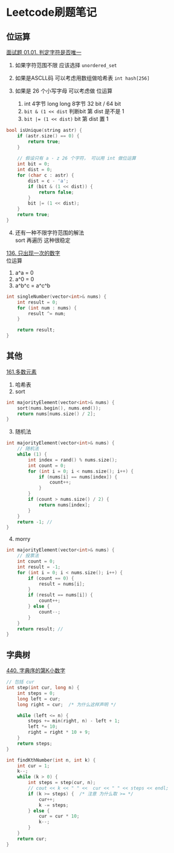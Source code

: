 # Leetcode刷题笔记
## 位运算
[面试题 01.01. 判定字符是否唯一](https://leetcode-cn.com/problems/is-unique-lcci/)     
1. 如果字符范围不限 应该选择 `unordered_set`

2. 如果是ASCLL码 可以考虑用数组做哈希表 `int hash[256]`

3. 如果是 26 个小写字母 可以考虑做 位运算   
    1. int 4字节 long long 8字节 32 bit / 64 bit
    2. `bit & (1 << dist` 判断bit 第 dist 是不是 1
    3. `bit |= (1 << dist)` bit 第 dist 置 1
```cpp
bool isUnique(string astr) {
    if (astr.size() == 0) {
        return true;
    }
    
    // 假设只有 a - z 26 个字符， 可以用 int 做位运算
    int bit = 0;
    int dist = 0;
    for (char c : astr) {
        dist = c - 'a';
        if (bit & (1 << dist)) {
            return false;
        }
        bit |= (1 << dist);
    }
    return true;
}
```
4. 还有一种不限字符范围的解法  
sort 再遍历 这种很稳定


[136. 只出现一次的数字](https://leetcode-cn.com/problems/single-number/)  
位运算
1. a^a = 0
2. a^0 = 0
3. a^b^c = a^c^b
```cpp
int singleNumber(vector<int>& nums) {
    int result = 0;
    for (int num : nums) {
        result ^= num;
    }

    return result;
}
```


## 其他
[161.多数元素](https://leetcode-cn.com/problems/majority-element/)
1. 哈希表
2. sort
```cpp
int majorityElement(vector<int>& nums) {
    sort(nums.begin(), nums.end());
    return nums[nums.size() / 2];
}
```
3. 随机法
```cpp
int majorityElement(vector<int>& nums) {
    // 随机法
    while (1) {
        int index = rand() % nums.size();
        int count = 0;
        for (int i = 0; i < nums.size(); i++) {
            if (nums[i] == nums[index]) {
                count++;
            }
        }
        if (count > nums.size() / 2) {
            return nums[index];
        }
    }
    return -1; // 
}
```
4. morry
```cpp
int majorityElement(vector<int>& nums) {
    // 投票法
    int count = 0;
    int result = -1;
    for (int i = 0; i < nums.size(); i++) {
        if (count == 0) {
            result = nums[i];
        }
        if (result == nums[i]) {
            count++;
        } else {
            count--;
        }
    }
    return result; // 
}
```

## 字典树
[440. 字典序的第K小数字](https://leetcode-cn.com/problems/k-th-smallest-in-lexicographical-order/)
```cpp
// 包括 cur 
int step(int cur, long n) {
    int steps = 0;
    long left = cur;
    long right = cur;  /* 为什么这样声明 */ 

    while (left <= n) {
        steps += min(right, n) - left + 1;
        left *= 10;
        right = right * 10 + 9;
    } 
    return steps;
} 

int findKthNumber(int n, int k) {
    int cur = 1;
    k--;
    while (k > 0) {
        int steps = step(cur, n);
        // cout << k << " " <<  cur << " " << steps << endl;
        if (k >= steps) {  /* 注意 为什么取 >= */
            cur++;
            k -= steps;
        } else {
            cur = cur * 10;
            k--;
        }
    } 
    return cur;
}
```